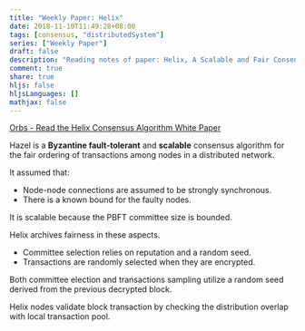 ```yaml
---
title: "Weekly Paper: Helix"
date: 2018-11-10T11:49:28+08:00
tags: [consensus, "distributedSystem"]
series: ["Weekly Paper"]
draft: false
description: "Reading notes of paper: Helix, A Scalable and Fair Consensus Algorithm"
comment: true
share: true
hljs: false
hljsLanguages: []
mathjax: false
---
```


[Orbs - Read the Helix Consensus Algorithm White Paper](https://orbs.com/helix-consensus-whitepaper/)

Hazel is a **Byzantine fault-tolerant** and **scalable** consensus algorithm for the fair ordering of transactions among nodes in a distributed network.

It assumed that:

- Node-node connections are assumed to be strongly synchronous.
- There is a known bound for the faulty nodes.

It is scalable because the PBFT committee size is bounded.

Helix archives fairness in these aspects.

- Committee selection relies on reputation and a random seed.
- Transactions are randomly selected when they are encrypted.

Both committee election and transactions sampling utilize a random seed derived from the previous decrypted block.

Helix nodes validate block transaction by checking the distribution overlap with local transaction pool.
